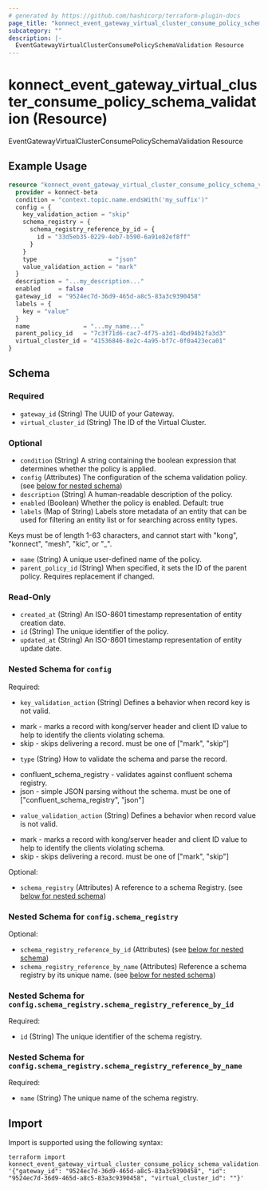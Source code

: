 ```yaml
---
# generated by https://github.com/hashicorp/terraform-plugin-docs
page_title: "konnect_event_gateway_virtual_cluster_consume_policy_schema_validation Resource - terraform-provider-konnect-beta"
subcategory: ""
description: |-
  EventGatewayVirtualClusterConsumePolicySchemaValidation Resource
---
```


# konnect_event_gateway_virtual_cluster_consume_policy_schema_validation (Resource)

EventGatewayVirtualClusterConsumePolicySchemaValidation Resource

## Example Usage

```terraform
resource "konnect_event_gateway_virtual_cluster_consume_policy_schema_validation" "my_eventgatewayvirtualclusterconsumepolicyschemavalidation" {
  provider = konnect-beta
  condition = "context.topic.name.endsWith('my_suffix')"
  config = {
    key_validation_action = "skip"
    schema_registry = {
      schema_registry_reference_by_id = {
        id = "33d5eb35-0229-4eb7-b590-6a91e82ef8ff"
      }
    }
    type                    = "json"
    value_validation_action = "mark"
  }
  description = "...my_description..."
  enabled     = false
  gateway_id  = "9524ec7d-36d9-465d-a8c5-83a3c9390458"
  labels = {
    key = "value"
  }
  name               = "...my_name..."
  parent_policy_id   = "7c3f71d6-cac7-4f75-a3d1-4bd94b2fa3d3"
  virtual_cluster_id = "41536846-8e2c-4a95-bf7c-0f0a423eca01"
}
```

<!-- schema generated by tfplugindocs -->
## Schema

### Required

- `gateway_id` (String) The UUID of your Gateway.
- `virtual_cluster_id` (String) The ID of the Virtual Cluster.

### Optional

- `condition` (String) A string containing the boolean expression that determines whether the policy is applied.
- `config` (Attributes) The configuration of the schema validation policy. (see [below for nested schema](#nestedatt--config))
- `description` (String) A human-readable description of the policy.
- `enabled` (Boolean) Whether the policy is enabled. Default: true
- `labels` (Map of String) Labels store metadata of an entity that can be used for filtering an entity list or for searching across entity types. 

Keys must be of length 1-63 characters, and cannot start with "kong", "konnect", "mesh", "kic", or "_".
- `name` (String) A unique user-defined name of the policy.
- `parent_policy_id` (String) When specified, it sets the ID of the parent policy. Requires replacement if changed.

### Read-Only

- `created_at` (String) An ISO-8601 timestamp representation of entity creation date.
- `id` (String) The unique identifier of the policy.
- `updated_at` (String) An ISO-8601 timestamp representation of entity update date.

<a id="nestedatt--config"></a>
### Nested Schema for `config`

Required:

- `key_validation_action` (String) Defines a behavior when record key is not valid.
* mark - marks a record with kong/server header and client ID value
  to help to identify the clients violating schema.
* skip - skips delivering a record.
must be one of ["mark", "skip"]
- `type` (String) How to validate the schema and parse the record.
* confluent_schema_registry - validates against confluent schema registry.
* json - simple JSON parsing without the schema.
must be one of ["confluent_schema_registry", "json"]
- `value_validation_action` (String) Defines a behavior when record value is not valid.
* mark - marks a record with kong/server header and client ID value
  to help to identify the clients violating schema.
* skip - skips delivering a record.
must be one of ["mark", "skip"]

Optional:

- `schema_registry` (Attributes) A reference to a schema Registry. (see [below for nested schema](#nestedatt--config--schema_registry))

<a id="nestedatt--config--schema_registry"></a>
### Nested Schema for `config.schema_registry`

Optional:

- `schema_registry_reference_by_id` (Attributes) (see [below for nested schema](#nestedatt--config--schema_registry--schema_registry_reference_by_id))
- `schema_registry_reference_by_name` (Attributes) Reference a schema registry by its unique name. (see [below for nested schema](#nestedatt--config--schema_registry--schema_registry_reference_by_name))

<a id="nestedatt--config--schema_registry--schema_registry_reference_by_id"></a>
### Nested Schema for `config.schema_registry.schema_registry_reference_by_id`

Required:

- `id` (String) The unique identifier of the schema registry.


<a id="nestedatt--config--schema_registry--schema_registry_reference_by_name"></a>
### Nested Schema for `config.schema_registry.schema_registry_reference_by_name`

Required:

- `name` (String) The unique name of the schema registry.

## Import

Import is supported using the following syntax:

```shell
terraform import konnect_event_gateway_virtual_cluster_consume_policy_schema_validation.my_konnect_event_gateway_virtual_cluster_consume_policy_schema_validation '{"gateway_id": "9524ec7d-36d9-465d-a8c5-83a3c9390458", "id": "9524ec7d-36d9-465d-a8c5-83a3c9390458", "virtual_cluster_id": ""}'
```
